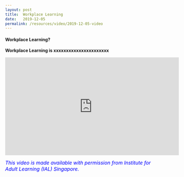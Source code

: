 ```yaml
---
layout: post
title:  Workplace Learning
date:   2019-12-05
permalink: /resources/video/2019-12-05-video
---
```






#### Workplace Learning?

**Workplace Learning is xxxxxxxxxxxxxxxxxxxxxx**

<div class="bp-youtube">
<iframe width="560" height="315" src="https://www.youtube.com/embed/3Z7VJBzHwcY" frameborder="0" allow="accelerometer; autoplay; encrypted-media; gyroscope; picture-in-picture" allowfullscreen></iframe>
</div>


<font size="3"><font color="blue"><i>This video is made available with permission from Institute for Adult Learning (IAL) Singapore.</i></font>
